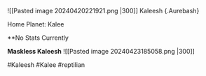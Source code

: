 ![[Pasted image 20240420221921.png |300]] 
Kaleesh {.Aurebash}

Home Planet: Kalee

**No Stats Currently

**Maskless Kaleesh**
![[Pasted image 20240423185058.png |300]]

#Kaleesh  #Kalee #reptilian 
